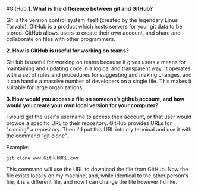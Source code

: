 #GitHub
**1. What is the difference between git and GitHub?**

Git is the version control system itself (created by the legendary Linus Torvald). GitHub is a product which hosts servers for your git data to be stored. GitHub allows users to create their own account, and share and collaborate on files with other programmers.

**2. How is GitHub is useful for working on teams?**

GitHub is useful for working on teams because it gives users a means for maintaining and updating code in a logical and transparent way. It operates with a set of rules and procedures for suggesting and making changes, and it can handle a massive number of developers on a single file. This makes it suitable for large organizations. 

**3. How would you access a file on someone’s github account, and how would you create your own local version for your computer?**

I would get the user's username to access their account, or that user would provide a specific URL to their repository. GitHub provides URLs for "cloning" a repository. Then I'd put this URL into my terminal and use it with the command "git clone".

Example: 

```
git clone www.GitHubURL.com
```
This command will use the URL to download the file from GitHub. Now the file exists locally on my machine, and, while identical to the other person's file, it is a different file, and now I can change the file however I'd like.